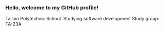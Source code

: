 ### Hello, welcome to my GitHub profile!

Tallinn Polytechnic School ‍‍‍‍
Studying software development
Study group: TA-23A


